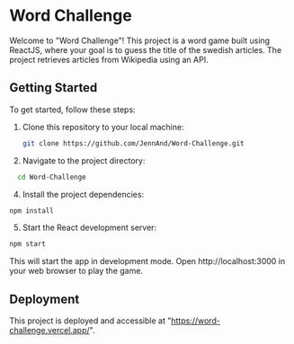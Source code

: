 # Word Challenge

Welcome to "Word Challenge"! This project is a word game built using ReactJS, where your goal is to guess the title of the swedish articles. The project retrieves articles from Wikipedia using an API.

## Getting Started

To get started, follow these steps:

1. Clone this repository to your local machine:

   ```bash
   git clone https://github.com/JennAnd/Word-Challenge.git

   ```

2. Navigate to the project directory:

```bash
  cd Word-Challenge

```

4. Install the project dependencies:

```bash
npm install

```

5. Start the React development server:

  ```bash
 npm start

```

This will start the app in development mode. Open http://localhost:3000 in your web browser to play the game.

## Deployment

This project is deployed and accessible at "https://word-challenge.vercel.app/". 

```

